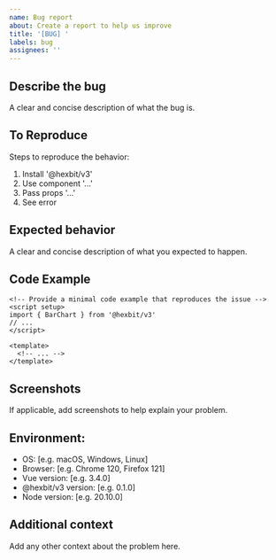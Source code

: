 ```yaml
---
name: Bug report
about: Create a report to help us improve
title: '[BUG] '
labels: bug
assignees: ''
---
```


## Describe the bug

A clear and concise description of what the bug is.

## To Reproduce

Steps to reproduce the behavior:

1. Install '@hexbit/v3'
2. Use component '...'
3. Pass props '...'
4. See error

## Expected behavior

A clear and concise description of what you expected to happen.

## Code Example

```vue
<!-- Provide a minimal code example that reproduces the issue -->
<script setup>
import { BarChart } from '@hexbit/v3'
// ...
</script>

<template>
  <!-- ... -->
</template>
```

## Screenshots

If applicable, add screenshots to help explain your problem.

## Environment:

- OS: [e.g. macOS, Windows, Linux]
- Browser: [e.g. Chrome 120, Firefox 121]
- Vue version: [e.g. 3.4.0]
- @hexbit/v3 version: [e.g. 0.1.0]
- Node version: [e.g. 20.10.0]

## Additional context

Add any other context about the problem here.